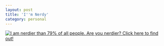 ```yaml
---
layout: post
title: 'I''m Nerdy'
category: personal
---
```


<a href="http://www.nerdtests.com/ft_nq.php?im"><img src="http://www.nerdtests.com/images/ft/nq.php?val=8738" alt="I am nerdier than 79% of all people. Are you nerdier? Click here to find out!" /></a>
